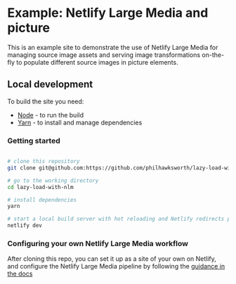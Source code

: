 # Example: Netlify Large Media and picture

This is an example site to demonstrate the use of Netlify Large Media for managing source image assets and serving image transformations on-the-fly to populate different source images in picture elements.


## Local development

To build the site you need:

- [Node](https://nodejs.org) - to run the build
- [Yarn](https://yarnpkg.com) - to install and manage dependencies


### Getting started

```bash

# clone this repository
git clone git@github.com:https://github.com/philhawksworth/lazy-load-with-nlm.git

# go to the working directory
cd lazy-load-with-nlm

# install dependencies
yarn

# start a local build server with hot reloading and Netlify redirects proxying
netlify dev
```

### Configuring your own Netlify Large Media workflow

After cloning this repo, you can set it up as a site of your own on Netlify, and configure the Netlify Large Media pipeline by following the [guidance in the docs](https://www.netlify.com/docs/large-media/)
